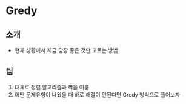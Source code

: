 # Gredy

## 소개
- 현재 상황에서 지금 당장 좋은 것만 고르는 방법

## 팁
1. 대체로 정렬 알고리즘과 짝을 이룸
2. 어떤 문제유형이 나왔을 때 바로 해결이 안된다면 Gredy 방식으로 풀어보자
